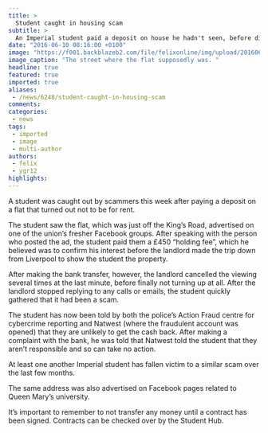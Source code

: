 ```yaml
---
title: >
  Student caught in housing scam
subtitle: >
  An Imperial student paid a deposit on house he hadn't seen, before discovering the 'landlord' didn't exist
date: "2016-06-10 08:16:00 +0100"
image: "https://f001.backblazeb2.com/file/felixonline/img/upload/201606101015-felix-mappi.jpg"
image_caption: "The street where the flat supposedly was. "
headline: true
featured: true
imported: true
aliases:
 - /news/6248/student-caught-in-housing-scam
comments:
categories:
 - news
tags:
 - imported
 - image
 - multi-author
authors:
 - felix
 - ygr12
highlights:
---
```


A student was caught out by scammers this week after paying a deposit on a flat that turned out not to be for rent.

The student saw the flat, which was just off the King’s Road, advertised on one of the union’s fresher Facebook groups. After speaking with the person who posted the ad, the student paid them a £450 “holding fee”, which he believed was to confirm his interest before the landlord made the trip down from Liverpool to show the student the property.

After making the bank transfer, however, the landlord cancelled the viewing several times at the last minute, before finally not turning up at all. After the landlord stopped replying to any calls or emails, the student quickly gathered that it had been a scam.

The student has now been told by both the police’s Action Fraud centre for cybercrime reporting and Natwest (where the fraudulent account was opened) that they are unlikely to get the cash back. After making a complaint with the bank, he was told that Natwest told the student that they aren’t responsible and so can take no action.

At least one another Imperial student has fallen victim to a similar scam over the last few months.

The same address was also advertised on Facebook pages related to Queen Mary’s university.

It’s important to remember to not transfer any money until a contract has been signed. Contracts can be checked over by the Student Hub.
